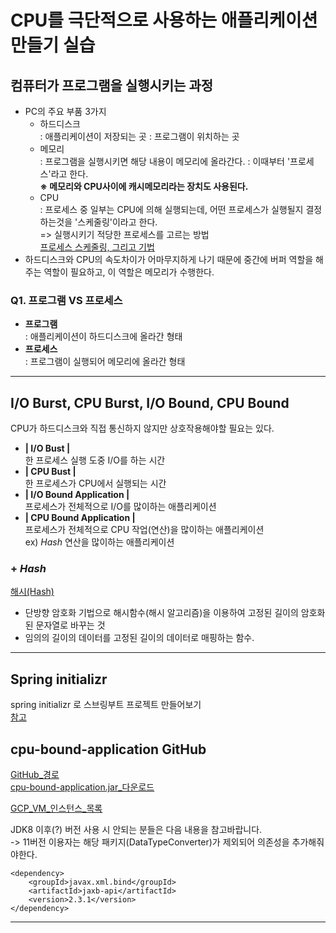 # CPU를 극단적으로 사용하는 애플리케이션 만들기 실습

## 컴퓨터가 프로그램을 실행시키는 과정
* PC의 주요 부품 3가지
    - 하드디스크  
     : 애플리케이션이 저장되는 곳
     : 프로그램이 위치하는 곳
    - 메모리  
      : 프로그램을 실행시키면 해당 내용이 메모리에 올라간다.
      : 이때부터 '프로세스'라고 한다.  
      **※ 메모리와 CPU사이에 캐시메모리라는 장치도 사용된다.**
    - CPU  
      : 프로세스 중 일부는 CPU에 의해 실행되는데, 어떤 프로세스가 실행될지 결정하는것을 '스케줄링'이라고 한다.  
      => 실행시키기 적당한 프로세스를 고르는 방법  
      [프로세스 스케줄링, 그리고 기법](https://velog.io/@hax0r/%EC%84%A0%EC%A0%90%EB%B9%84%EC%84%A0%EC%A0%90-%ED%94%84%EB%A1%9C%EC%84%B8%EC%8A%A4-%EC%8A%A4%EC%BC%80%EC%A4%84%EB%A7%81)
* 하드디스크와 CPU의 속도차이가 어마무지하게 나기 때문에 중간에 버퍼 역할을 해 주는 역할이 필요하고, 이 역할은 메모리가 수행한다.
### Q1. 프로그램 VS 프로세스
* **프로그램**  
 : 애플리케이션이 하드디스크에 올라간 형태  
* **프로세스**  
 : 프로그램이 실행되어 메모리에 올라간 형태  

----

## I/O Burst, CPU Burst, I/O Bound, CPU Bound
CPU가 하드디스크와 직접 통신하지 않지만 상호작용해야할 필요는 있다.

* **| I/O Bust |**   
한 프로세스 실행 도중 I/O를 하는 시간
* **| CPU Bust |**  
한 프로세스가 CPU에서 실행되는 시간
* **| I/O Bound Application |**  
프로세스가 전체적으로 I/O를 많이하는 애플리케이션
* **| CPU Bound Application |**  
프로세스가 전체적으로 CPU 작업(연산)을 많이하는 애플리케이션  
 ex) _Hash_ 연산을 많이하는 애플리케이션

 ### + _Hash_
 [해시(Hash)](https://medium.com/@yeon22/crypto-%ED%95%B4%EC%8B%9C-hash-%EB%9E%80-6962be197523)  
  - 단방향 암호화 기법으로 해시함수(해시 알고리즘)을 이용하여 고정된 길이의 암호화된 문자열로 바꾸는 것
  - 임의의 길이의 데이터를 고정된 길이의 데이터로 매핑하는 함수.  

----

## Spring initializr  
spring initializr 로 스브링부트 프로젝트 만들어보기  
[참고](https://junho85.pe.kr/1616)

## cpu-bound-application GitHub
[GitHub_경로](https://github.com/lleellee0/cpu-bound-application)  
[cpu-bound-application.jar_다운로드](https://github.com/lleellee0/class101-files/raw/main/cpu-0.0.1-SNAPSHOT.jar)

[GCP_VM_인스턴스_목록](https://console.cloud.google.com/compute/instances?project=hip-bonito-304009&folder=&organizationId=)


JDK8 이후(?) 버전 사용 시 안되는 분들은 다음 내용을 참고바랍니다.  
-> 11버전 이용자는 해당 패키지(DataTypeConverter)가 제외되어 의존성을 추가해줘야한다.  

    <dependency>  
        <groupId>javax.xml.bind</groupId>
        <artifactId>jaxb-api</artifactId>
        <version>2.3.1</version>
    </dependency>

--------

